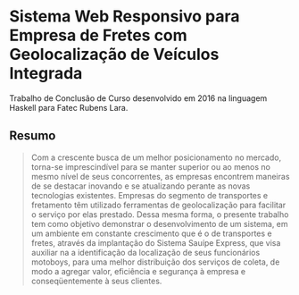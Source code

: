 # Sistema Web Responsivo para Empresa de Fretes com Geolocalização de Veículos Integrada
Trabalho de Conclusão de Curso desenvolvido em 2016 na linguagem Haskell para Fatec Rubens Lara.

## Resumo
> Com a crescente busca de um melhor posicionamento no mercado, torna-se
imprescindível para se manter superior ou ao menos no mesmo nível de seus
concorrentes, as empresas encontrem maneiras de se destacar inovando e se
atualizando perante as novas tecnologias existentes. Empresas do segmento
de transportes e fretamento têm utilizado ferramentas de geolocalização para
facilitar o serviço por elas prestado. Dessa mesma forma, o presente trabalho
tem como objetivo demonstrar o desenvolvimento de um sistema, em um
ambiente em constante crescimento que é o de transportes e fretes, através da
implantação do Sistema Sauípe Express, que visa auxiliar na a identificação da
localização de seus funcionários motoboys, para uma melhor distribuição dos
serviços de coleta, de modo a agregar valor, eficiência e segurança à empresa
e conseqüentemente à seus clientes.